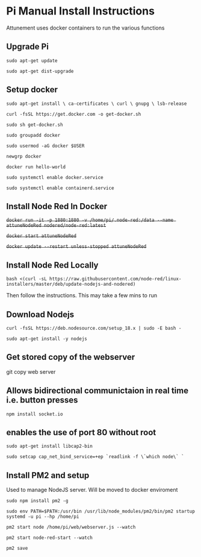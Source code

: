 # Pi Manual Install Instructions
Attunement uses docker containers to run the various functions

## Upgrade Pi
`sudo apt-get update`

`sudo apt-get dist-upgrade`

## Setup docker
`sudo apt-get install \
    ca-certificates \
    curl \
    gnupg \
    lsb-release`
    
`curl -fsSL https://get.docker.com -o get-docker.sh`

`sudo sh get-docker.sh`

`sudo groupadd docker`

`sudo usermod -aG docker $USER`

`newgrp docker`

`docker run hello-world`

`sudo systemctl enable docker.service`

`sudo systemctl enable containerd.service`


## Install Node Red In Docker

~~`docker run -it -p 1880:1880 -v /home/pi/.node-red:/data --name attuneNodeRed nodered/node-red:latest`~~

~~`docker start attuneNodeRed`~~

~~`docker update --restart unless-stopped attuneNodeRed`~~

## Install Node Red Locally

`bash <(curl -sL https://raw.githubusercontent.com/node-red/linux-installers/master/deb/update-nodejs-and-nodered)`

Then follow the instructions. This may take a few mins to run


## Download Nodejs
`curl -fsSL https://deb.nodesource.com/setup_18.x | sudo -E bash -`

`sudo apt-get install -y nodejs`


## Get stored copy of the webserver
git copy web server

## Allows bidirectional communictaion in real time i.e. button presses
`npm install socket.io`


## enables the use of port 80 without root
`sudo apt-get install libcap2-bin`

``sudo setcap cap_net_bind_service=+ep `readlink -f \`which node\` ` ``


## Install PM2 and setup
Used to manage NodeJS server. Will be moved to docker enviroment

`sudo npm install pm2 -g`

`sudo env PATH=$PATH:/usr/bin /usr/lib/node_modules/pm2/bin/pm2 startup systemd -u pi --hp /home/pi`

`pm2 start node /home/pi/web/webserver.js --watch`

`pm2 start node-red-start --watch`

`pm2 save`


